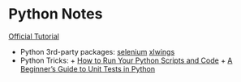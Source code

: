 # Python Notes
[Official Tutorial](https://docs.python.org/zh-cn/3/tutorial/index.html)

+ Python 3rd-party packages: [selenium](https://www.selenium.dev/documentation/selenium_manager/) [xlwings](https://www.xlwings.org/)
+ Python Tricks: + [How to Run Your Python Scripts and Code](https://realpython.com/run-python-scripts/) + [A Beginner’s Guide to Unit Tests in Python](https://www.dataquest.io/blog/unit-tests-python/)
